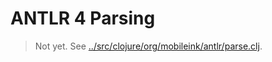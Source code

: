 # ANTLR 4 Parsing

>  Not yet.  See [../src/clojure/org/mobileink/antlr/parse.clj](../src/clojure/org/mobileink/antlr/parse.clj).
